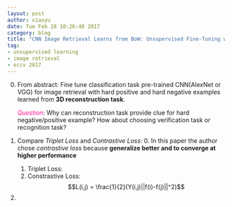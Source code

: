 ```yaml
---
layout: post
author: xiaoyu
date: Tue Feb 28 10:26:48 2017
category: blog
title: "CNN Image Retrieval Learns from BoW: Unsupervised Fine-Tuning with Hard Examples-Notes"
tag:
- unsupervised learning
- image retrieval
- eccv 2017
---
```

<script type="text/javascript" src="http://cdn.mathjax.org/mathjax/latest/MathJax.js?config=default"></script>
0. From abstract: Fine tune classification task pre-trained CNN(AlexNet or VGG) for image retrieval with hard positive and hard negative examples learned from **3D reconstruction task**.

    <font color=#ff1493>*Question*</font>: Why can reconstruction task provide clue for hard negative/positive example? How about choosing verification task or recognition task?

1. Compare *Triplet Loss* and *Contrastive Loss*:
    0. In this paper the author chose *contrastive loss* because **generalize better and to converge at higher performance**
    1. Triplet Loss:
    2. Constrastive Loss:
        $$L(i,j) = \frac{1}{2}(Y(i,j)||f(i)-f(j)||^2)$$
2. 










